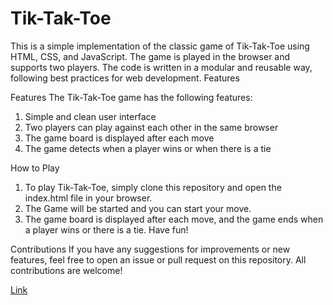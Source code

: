 # Tik-Tak-Toe
This is a simple implementation of the classic game of Tik-Tak-Toe using HTML, CSS, and JavaScript. The game is played in the browser and supports two players. The code is written in a modular and reusable way, following best practices for web development. Features

Features
The Tik-Tak-Toe game has the following features:

1. Simple and clean user interface
2. Two players can play against each other in the same browser
3. The game board is displayed after each move
4. The game detects when a player wins or when there is a tie


How to Play
1. To play Tik-Tak-Toe, simply clone this repository and open the index.html file in your browser. 
2. The Game will be started and you can start your move.
3. The game board is displayed after each move, and the game ends when a player wins or there is a tie. Have fun!

Contributions
If you have any suggestions for improvements or new features, feel free to open an issue or pull request on this repository. All contributions are welcome!

[Link](https://kumarjay2001.github.io/Tik-Tak-Toe/index.html)
